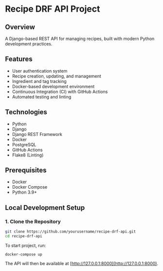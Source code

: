 # Recipe DRF API Project

## Overview
A Django-based REST API for managing recipes, built with modern Python development practices.

## Features
- User authentication system
- Recipe creation, updating, and management
- Ingredient and tag tracking
- Docker-based development environment
- Continuous Integration (CI) with GitHub Actions
- Automated testing and linting

## Technologies
- Python
- Django
- Django REST Framework
- Docker
- PostgreSQL
- GitHub Actions
- Flake8 (Linting)

## Prerequisites
- Docker
- Docker Compose
- Python 3.9+

## Local Development Setup

### 1. Clone the Repository
```bash
git clone https://github.com/yourusername/recipe-drf-api.git
cd recipe-drf-api
```
To start project, run:

```
docker-compose up
```

The API will then be available at [http://127.0.0.1:8000](http://127.0.0.1:8000).
